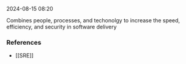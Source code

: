 
2024-08-15 08:20

Combines people, processes, and techonolgy to increase the speed, efficiency, and security in software delivery

### References
- [[SRE]]

